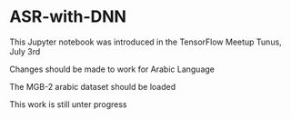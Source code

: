 # ASR-with-DNN

This Jupyter notebook was introduced in the TensorFlow Meetup Tunus, July 3rd

Changes should be made to work for Arabic Language

The MGB-2 arabic dataset should be loaded

This work is still unter progress
